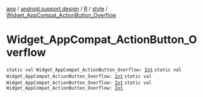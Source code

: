 [app](../../../index.md) / [android.support.design](../../index.md) / [R](../index.md) / [style](index.md) / [Widget_AppCompat_ActionButton_Overflow](.)

# Widget_AppCompat_ActionButton_Overflow

`static val Widget_AppCompat_ActionButton_Overflow: `[`Int`](https://kotlinlang.org/api/latest/jvm/stdlib/kotlin/-int/index.html)
`static val Widget_AppCompat_ActionButton_Overflow: `[`Int`](https://kotlinlang.org/api/latest/jvm/stdlib/kotlin/-int/index.html)
`static val Widget_AppCompat_ActionButton_Overflow: `[`Int`](https://kotlinlang.org/api/latest/jvm/stdlib/kotlin/-int/index.html)
`static val Widget_AppCompat_ActionButton_Overflow: `[`Int`](https://kotlinlang.org/api/latest/jvm/stdlib/kotlin/-int/index.html)